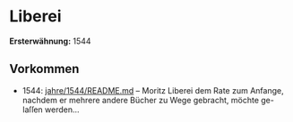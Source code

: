 # Liberei

**Ersterwähnung:** 1544

## Vorkommen
- 1544: [jahre/1544/README.md](../jahre/1544/README.md) – Moritz Liberei dem Rate zum Anfange, nachdem
er mehrere andere Bücher zu Wege gebracht, möchte ge-
laſſen werden...

